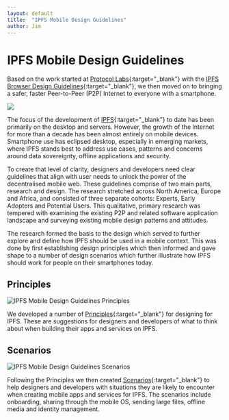 ```yaml
---
layout: default
title:  "IPFS Mobile Design Guidelines"
author: Jim
---
```


# IPFS Mobile Design Guidelines

Based on the work started at [Protocol Labs](https://protocol.ai/){:target="_blank"} with the [IPFS Browser Design Guidelines](https://protocol-labs.gitbook.io/ipfs-mobile-design-guide/){:target="_blank"}, we then moved on to bringing a safer, faster Peer-to-Peer (P2P) Internet to everyone with a smartphone.

![]({{site.url}}assets/images/ipfs.png)

The focus of the development of [IPFS](https://ipfs.io/){:target="_blank"} to date has been primarily on the desktop and servers. However, the growth of the Internet for more than a decade has been almost entirely on mobile devices. Smartphone use has eclipsed desktop, especially in emerging markets, where IPFS stands best to address use cases, patterns and concerns around data sovereignty, offline applications and security.

To create that level of clarity, designers and developers need clear guidelines that align with user needs to unlock the power of the decentralised mobile web. These guidelines comprise of two main parts, research and design. The research stretched across North America, Europe and Africa, and consisted of three separate cohorts: Experts, Early Adopters and Potential Users. This qualitative, primary research was tempered with examining the existing P2P and related software application landscape and surveying existing mobile design patterns and attitudes.

The research formed the basis to the design which served to further explore and define how IPFS should be used in a mobile context. This was done by first establishing design principles which then informed and gave shape to a number of design scenarios which further illustrate how IPFS should work for people on their smartphones today.

## Principles

![IPFS Mobile Design Guidelines Principles]({{site.url}}assets/images/ipfs-mobile-principles.png)

We developed a number of [Principles](https://protocol-labs.gitbook.io/ipfs-mobile-design-guide/design/principles){:target="_blank"} for designing for IPFS. These are suggestions for designers and developers of what to think about when building their apps and services on IPFS.

## Scenarios

![IPFS Mobile Design Guidelines Scenarios]({{site.url}}assets/images/ipfs-mobile-scenarios.png)

Following the Principles we then created [Scenarios](https://protocol-labs.gitbook.io/ipfs-mobile-design-guide/design/scenarios){:target="_blank"} to help designers and developers with situations they are likely to encounter when creating mobile apps and services for IPFS. The scenarios include onboarding, sharing through the mobile OS, sending large files, offline media and identity management.

